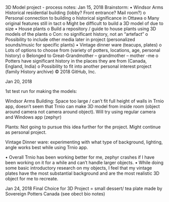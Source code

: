3D Model project - process notes:
Jan 15, 2018
Brainstorm:
•	Windsor Arms Historical residential building (lobby? Front entrance? Mail room?)
    o	Personal connection to building
    o	historical significance in Ottawa
    o	Many original features still in tact
    o	Might be difficult to build a 3D model of due to size 
•	House plants
    o	Build a repository / guide to house plants using 3D models of the plants
    o	Con: no significant history, not an “artefact” 
    o	Possibility to include other media later in project (personalized sounds/music for specific plants)
•	Vintage dinner ware (teacups, plates)
    o	Lots of options to choose from (variety of potters, locations, age, personal history)
    o	Belonged to Great-Grandmother – grandmother – mother -me
    o	Potters have significant history in the places they are from (Canada, England, India) 
    o	Possibility to fit into another personal interest project (family History archive) 
© 2018 GitHub, Inc.

Jan 20, 2018

1st test run for making the models:

Windsor Arms Building: Space too large / can’t fit full height of walls in Trnio app, doesn’t seem that Trnio can make 3D model from inside
room (object around camera not camera around object). Will try using regular camera and Windows app (zephyr)

Plants: Not going to pursue this idea further for the project. Might continue as personal project.

Vintage Dinner ware: experimenting with what type of background, lighting, angle works best while using Trnio app.


•	Overall Trnio has been working better for me, zephyr crashes if I have been working on it for a while and can’t handle larger objects.
•	While doing some basic introductory research on my objects, I feel that my vintage plates have the most substantial background and are the most realistic 3D object for me to recreate.

Jan 24, 2018
Final Choice for 3D Project = small dessert/ tea plate made by Sovereign Potters Canada
 (see obect bio notes)
 
 
